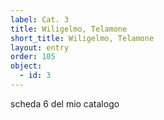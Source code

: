 ```yaml
---
label: Cat. 3
title: Wiligelmo, Telamone
short_title: Wiligelmo, Telamone
layout: entry
order: 105
object:
  - id: 3
---
```


scheda 6 del mio catalogo
